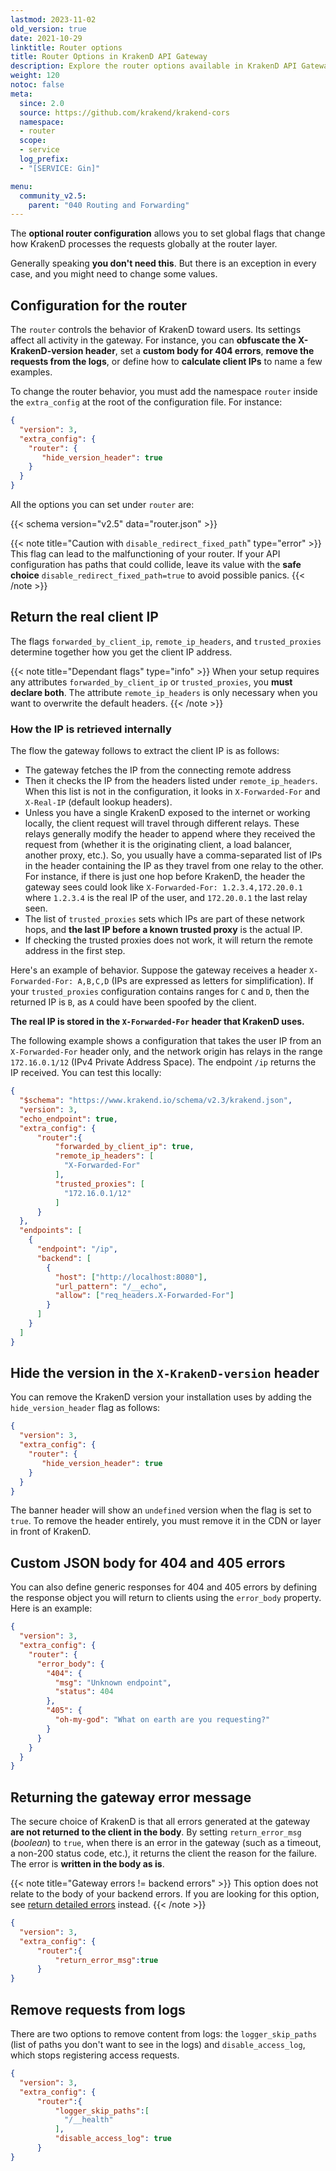 ```yaml
---
lastmod: 2023-11-02
old_version: true
date: 2021-10-29
linktitle: Router options
title: Router Options in KrakenD API Gateway
description: Explore the router options available in KrakenD API Gateway to customize the routing behavior and optimize API request handling
weight: 120
notoc: false
meta:
  since: 2.0
  source: https://github.com/krakend/krakend-cors
  namespace:
  - router
  scope:
  - service
  log_prefix:
  - "[SERVICE: Gin]"

menu:
  community_v2.5:
    parent: "040 Routing and Forwarding"
---
```


The **optional router configuration** allows you to set global flags that change how KrakenD processes the requests globally at the router layer.

Generally speaking **you don't need this**. But there is an exception in every case, and you might need to change some values.

## Configuration for the router

The `router` controls the behavior of KrakenD toward users. Its settings affect all activity in the gateway. For instance, you can **obfuscate the X-KrakenD-version header**, set a **custom body for 404 errors**, **remove the requests from the logs**, or define how to **calculate client IPs** to name a few examples.

To change the router behavior, you must add the namespace `router` inside the `extra_config` at the root of the configuration file. For instance:

```json
{
  "version": 3,
  "extra_config": {
    "router": {
       "hide_version_header": true
    }
  }
}
```
All the options you can set under `router` are:

{{< schema version="v2.5" data="router.json" >}}


{{< note title="Caution with `disable_redirect_fixed_path`" type="error" >}}
This flag can lead to the malfunctioning of your router. If your API configuration has paths that could collide, leave its value with the **safe choice** `disable_redirect_fixed_path=true` to avoid possible panics.
{{< /note >}}

## Return the real client IP
The flags `forwarded_by_client_ip`, `remote_ip_headers`, and `trusted_proxies` determine together how you get the client IP address.

{{< note title="Dependant flags" type="info" >}}
When your setup requires any attributes `forwarded_by_client_ip` or `trusted_proxies`, you **must declare both**. The attribute `remote_ip_headers` is only necessary when you want to overwrite the default headers.
{{< /note >}}

### How the IP is retrieved internally
The flow the gateway follows to extract the client IP is as follows:

- The gateway fetches the IP from the connecting remote address
- Then it checks the IP from the headers listed under `remote_ip_headers`. When this list is not in the configuration, it looks in  `X-Forwarded-For` and `X-Real-IP` (default lookup headers).
- Unless you have a single KrakenD exposed to the internet or working locally, the client request will travel through different relays. These relays generally modify the header to append where they received the request from (whether it is the originating client, a load balancer, another proxy, etc.). So, you usually have a comma-separated list of IPs in the header containing the IP as they travel from one relay to the other. For instance, if there is just one hop before KrakenD, the header the gateway sees could look like `X-Forwarded-For: 1.2.3.4,172.20.0.1` where `1.2.3.4` is the real IP of the user, and `172.20.0.1` the last relay seen.
- The list of `trusted_proxies` sets which IPs are part of these network hops, and **the last IP before a known trusted proxy** is the actual IP.
- If checking the trusted proxies does not work, it will return the remote address in the first step.

Here's an example of behavior. Suppose the gateway receives a header `X-Forwarded-For: A,B,C,D` (IPs are expressed as letters for simplification). If your `trusted_proxies` configuration contains ranges for `C` and `D`, then the returned IP is `B`, as `A` could have been spoofed by the client.

**The real IP is stored in the `X-Forwarded-For` header that KrakenD uses.**

The following example shows a configuration that takes the user IP from an `X-Forwarded-For` header only, and the network origin has relays in the range `172.16.0.1/12` (IPv4 Private Address Space). The endpoint `/ip` returns the IP received. You can test this locally:

```json
{
  "$schema": "https://www.krakend.io/schema/v2.3/krakend.json",
  "version": 3,
  "echo_endpoint": true,
  "extra_config": {
      "router":{
          "forwarded_by_client_ip": true,
          "remote_ip_headers": [
            "X-Forwarded-For"
          ],
          "trusted_proxies": [
            "172.16.0.1/12"
          ]
      }
  },
  "endpoints": [
    {
      "endpoint": "/ip",
      "backend": [
        {
          "host": ["http://localhost:8080"],
          "url_pattern": "/__echo",
          "allow": ["req_headers.X-Forwarded-For"]
        }
      ]
    }
  ]
}
```

## Hide the version in the `X-KrakenD-version` header
You can remove the KrakenD version your installation uses by adding the `hide_version_header` flag as follows:

```json
{
  "version": 3,
  "extra_config": {
    "router": {
       "hide_version_header": true
    }
  }
}
```
The banner header will show an `undefined` version when the flag is set to `true`. To remove the header entirely, you must remove it in the CDN or layer in front of KrakenD.

## Custom JSON body for 404 and 405 errors
You can also define generic responses for 404 and 405 errors by defining the response object you will return to clients using the `error_body` property. Here is an example:

```json
{
  "version": 3,
  "extra_config": {
    "router": {
      "error_body": {
        "404": {
          "msg": "Unknown endpoint",
          "status": 404
        },
        "405": {
          "oh-my-god": "What on earth are you requesting?"
        }
      }
    }
  }
}
```

## Returning the gateway error message
The secure choice of KrakenD is that all errors generated at the gateway **are not returned to the client in the body**. By setting `return_error_msg` (*boolean*) to `true`, when there is an error in the gateway (such as a timeout, a non-200 status code, etc.), it returns the client the reason for the failure. The error is **written in the body as is**.

{{< note title="Gateway errors != backend errors" >}}
This option does not relate to the body of your backend errors. If you are looking for this option, see [return detailed errors](/docs/v2.5/backends/detailed-errors/#showing-backend-errors) instead.
{{< /note >}}

```json
{
  "version": 3,
  "extra_config": {
      "router":{
          "return_error_msg":true
      }
}
```

## Remove requests from logs
There are two options to remove content from logs: the `logger_skip_paths` (list of paths you don't want to see in the logs) and `disable_access_log`, which stops registering access requests.

```json
{
  "version": 3,
  "extra_config": {
      "router":{
          "logger_skip_paths":[
            "/__health"
          ],
          "disable_access_log": true
      }
}
```